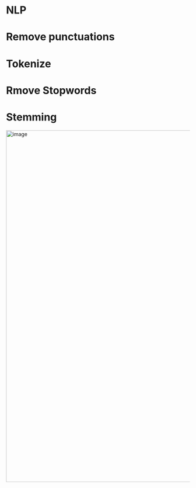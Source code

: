 # NLP

# Remove punctuations
# Tokenize
# Rmove Stopwords

# Stemming 
<img width="963" alt="image" src="https://user-images.githubusercontent.com/31846843/176087643-cb87a9ad-313d-44dc-89cd-1c2aefc2d7df.png">
